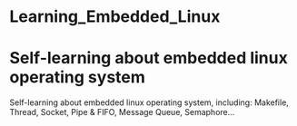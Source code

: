 # Learning_Embedded_Linux
# Self-learning about embedded linux operating system
Self-learning about embedded linux operating system, including: Makefile, Thread, Socket, Pipe & FIFO, Message Queue, Semaphore...
